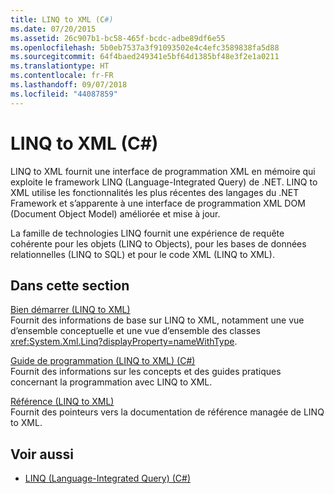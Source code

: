 ```yaml
---
title: LINQ to XML (C#)
ms.date: 07/20/2015
ms.assetid: 26c907b1-bc58-465f-bcdc-adbe89df6e55
ms.openlocfilehash: 5b0eb7537a3f91093502e4c4efc3589838fa5d88
ms.sourcegitcommit: 64f4baed249341e5bf64d1385bf48e3f2e1a0211
ms.translationtype: HT
ms.contentlocale: fr-FR
ms.lasthandoff: 09/07/2018
ms.locfileid: "44087859"
---
```

# <a name="linq-to-xml-c"></a>LINQ to XML (C#)
LINQ to XML fournit une interface de programmation XML en mémoire qui exploite le framework LINQ (Language-Integrated Query) de .NET. LINQ to XML utilise les fonctionnalités les plus récentes des langages du .NET Framework et s’apparente à une interface de programmation XML DOM (Document Object Model) améliorée et mise à jour.  
  
 La famille de technologies LINQ fournit une expérience de requête cohérente pour les objets (LINQ to Objects), pour les bases de données relationnelles (LINQ to SQL) et pour le code XML (LINQ to XML).  
  
## <a name="in-this-section"></a>Dans cette section  
 [Bien démarrer (LINQ to XML)](../../../../csharp/programming-guide/concepts/linq/getting-started-linq-to-xml.md)  
 Fournit des informations de base sur LINQ to XML, notamment une vue d’ensemble conceptuelle et une vue d’ensemble des classes <xref:System.Xml.Linq?displayProperty=nameWithType>.  
  
 [Guide de programmation (LINQ to XML) (C#)](../../../../csharp/programming-guide/concepts/linq/programming-guide-linq-to-xml.md)  
 Fournit des informations sur les concepts et des guides pratiques concernant la programmation avec LINQ to XML.  
  
 [Référence (LINQ to XML)](../../../../csharp/programming-guide/concepts/linq/reference-linq-to-xml.md)  
 Fournit des pointeurs vers la documentation de référence managée de LINQ to XML.  
  
## <a name="see-also"></a>Voir aussi

- [LINQ (Language-Integrated Query) (C#)](../../../../csharp/programming-guide/concepts/linq/index.md)
